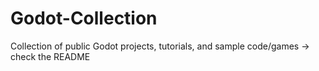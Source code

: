# Godot-Collection
Collection of public Godot projects, tutorials, and sample code/games  -> check the README
